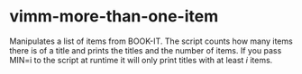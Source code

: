 # vimm-more-than-one-item

Manipulates a list of items from BOOK-IT. The script counts how many items there is of a title and prints the titles and the number of items. If you pass MIN=i to the script at runtime it will only print titles with at least _i_ items.
